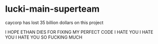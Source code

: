 # lucki-main-superteam
caycorp has lost 35 billion dollars on this project


I HOPE ETHAN DIES FOR FIXING MY PERFECT CODE I HATE YOU I HATE YOU I HATE YOU SO FUCKING MUCH
